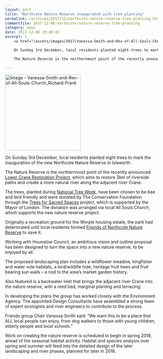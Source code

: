 ```yaml
---
layout: post
title: "Northcote Nature Reserve inaugurated with tree planting"
permalink: /archives/2017/12/northcote-nature-reserve-tree-planting.html
commentfile: 2017-12-06-northcote-nature-reserve-tree-planting
category: news
date: 2017-12-06 19:40:43
excerpt: |
    <a href="/assets/images/2017/Vanessa-Smith-and-Rev-of-All-Souls-Church_Richard-Frank.jpg" title="Click for a larger image"><img src="/assets/images/2017/Vanessa-Smith-and-Rev-of-All-Souls-Church_Richard-Frank-thumb.jpg" width="150" alt="Image - Vanessa-Smith-and-Rev-of-All-Souls-Church_Richard-Frank"  class="photo right"/></a>

    On Sunday 3rd December, local residents planted eight trees to mark the inauguration of the new Northcote Nature Reserve in Isleworth.

    The Nature Reserve is the northernmost point of the recently announced Lower Crane Restoration Project, which aims to restore 3km of riverside paths and create a more natural river along the adjacent river Crane.

---
```


<a href="/assets/images/2017/Vanessa-Smith-and-Rev-of-All-Souls-Church_Richard-Frank.jpg" title="Click for a larger image"><img src="/assets/images/2017/Vanessa-Smith-and-Rev-of-All-Souls-Church_Richard-Frank-thumb.jpg" width="250" alt="Image - Vanessa-Smith-and-Rev-of-All-Souls-Church_Richard-Frank"  class="photo right"/></a>

On Sunday 3rd December, local residents planted eight trees to mark the inauguration of the new Northcote Nature Reserve in Isleworth.

The Nature Reserve is the northernmost point of the recently announced [Lower Crane Restoration Project](https://stmargarets.london/archives/2017/11/river-crane-vision-document.html), which aims to restore 3km of riverside paths and create a more natural river along the adjacent river Crane.

The trees, planted during [National Tree Week](http://www.treecouncil.org.uk/Take-Part/National-Tree-Week), have been chosen to be bee and bird friendly and were donated by The Conservation Foundation through the [Trees for Sacred Spaces](https://www.conservationfoundation.co.uk/trees/) project, which is supported by the Mayor of London. The donation was arranged via local All Souls Church, which supports the new nature reserve project.

Originally a recreation ground for the Worple housing estate, the park had deteriorated until local residents formed [Friends of Northcote Nature Reserve](http://www.e-voice.org.uk/fonnr/) to save it.

Working with Hounslow Council, an ambitious vision and outline proposal has been designed to turn the space into a new nature reserve, to be enjoyed by all.

The proposed landscaping plan includes a wildflower meadow, kingfisher and water vole habitats, a bird/wildlife hide, heritage fruit trees and fruit bearing sun walls – a nod to the area’s market garden history.

Also featured is a backwater inlet that brings the adjacent river Crane into the nature reserve, with a reed bed, marginal planting and terracing.

In developing the plans the group has worked closely with the Environment Agency. The appointed Design Consultants have assembled a strong team of expert ecologists and river engineers to contribute to the process.

Friends group Chair Vanessa Smith said: “We want this to be a place that ALL local people can enjoy, from dog walkers to those with young children, elderly people and local schools.”

Work on creating the nature reserve is scheduled to begin in spring 2018, ahead of the seasonal habitat activity. Habitat and species analysis over spring and summer will feed into the detailed design of the later landscaping and river phases, planned for later in 2018.
